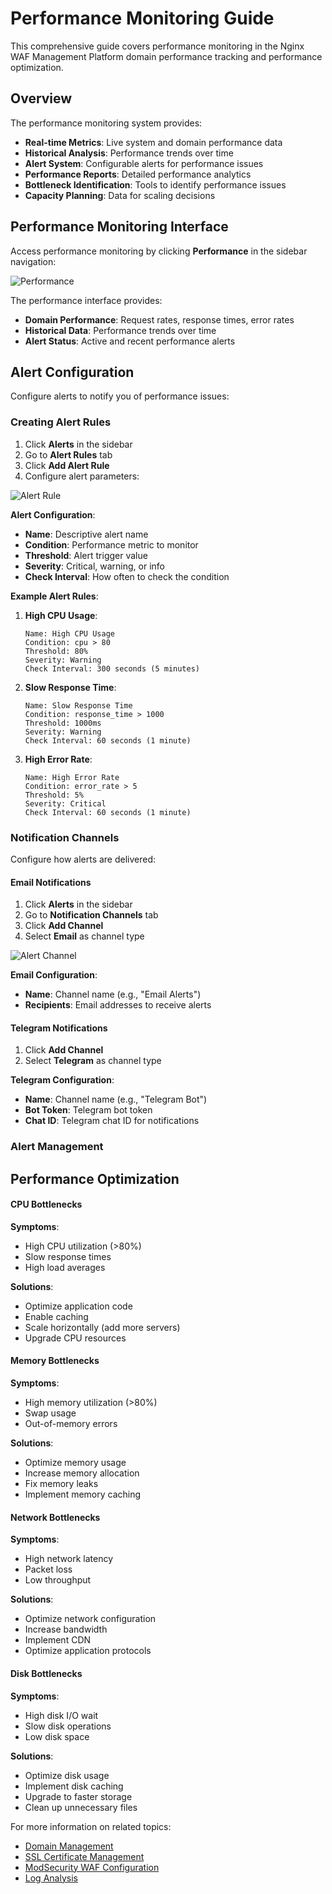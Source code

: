 # Performance Monitoring Guide

This comprehensive guide covers performance monitoring in the Nginx WAF Management Platform  domain performance tracking and performance optimization.

## Overview

The performance monitoring system provides:
- **Real-time Metrics**: Live system and domain performance data
- **Historical Analysis**: Performance trends over time
- **Alert System**: Configurable alerts for performance issues
- **Performance Reports**: Detailed performance analytics
- **Bottleneck Identification**: Tools to identify performance issues
- **Capacity Planning**: Data for scaling decisions

## Performance Monitoring Interface

Access performance monitoring by clicking **Performance** in the sidebar navigation:

![Performance](/reference/screenshots/Performance.png)

The performance interface provides:
- **Domain Performance**: Request rates, response times, error rates
- **Historical Data**: Performance trends over time
- **Alert Status**: Active and recent performance alerts



## Alert Configuration

Configure alerts to notify you of performance issues:

### Creating Alert Rules

1. Click **Alerts** in the sidebar
2. Go to **Alert Rules** tab
3. Click **Add Alert Rule**
4. Configure alert parameters:

![Alert Rule](/reference/screenshots/alert_rule.png)

**Alert Configuration**:
- **Name**: Descriptive alert name
- **Condition**: Performance metric to monitor
- **Threshold**: Alert trigger value
- **Severity**: Critical, warning, or info
- **Check Interval**: How often to check the condition

**Example Alert Rules**:

1. **High CPU Usage**:
   ```
   Name: High CPU Usage
   Condition: cpu > 80
   Threshold: 80%
   Severity: Warning
   Check Interval: 300 seconds (5 minutes)
   ```

2. **Slow Response Time**:
   ```
   Name: Slow Response Time
   Condition: response_time > 1000
   Threshold: 1000ms
   Severity: Warning
   Check Interval: 60 seconds (1 minute)
   ```

3. **High Error Rate**:
   ```
   Name: High Error Rate
   Condition: error_rate > 5
   Threshold: 5%
   Severity: Critical
   Check Interval: 60 seconds (1 minute)
   ```

### Notification Channels

Configure how alerts are delivered:

#### Email Notifications

1. Click **Alerts** in the sidebar
2. Go to **Notification Channels** tab
3. Click **Add Channel**
4. Select **Email** as channel type

![Alert Channel](/reference/screenshots/alert_chanel.png)

**Email Configuration**:
- **Name**: Channel name (e.g., "Email Alerts")
- **Recipients**: Email addresses to receive alerts

#### Telegram Notifications

1. Click **Add Channel**
2. Select **Telegram** as channel type

**Telegram Configuration**:
- **Name**: Channel name (e.g., "Telegram Bot")
- **Bot Token**: Telegram bot token
- **Chat ID**: Telegram chat ID for notifications

### Alert Management


## Performance Optimization


#### CPU Bottlenecks

**Symptoms**:
- High CPU utilization (>80%)
- Slow response times
- High load averages

**Solutions**:
- Optimize application code
- Enable caching
- Scale horizontally (add more servers)
- Upgrade CPU resources

#### Memory Bottlenecks

**Symptoms**:
- High memory utilization (>80%)
- Swap usage
- Out-of-memory errors

**Solutions**:
- Optimize memory usage
- Increase memory allocation
- Fix memory leaks
- Implement memory caching

#### Network Bottlenecks

**Symptoms**:
- High network latency
- Packet loss
- Low throughput

**Solutions**:
- Optimize network configuration
- Increase bandwidth
- Implement CDN
- Optimize application protocols

#### Disk Bottlenecks

**Symptoms**:
- High disk I/O wait
- Slow disk operations
- Low disk space

**Solutions**:
- Optimize disk usage
- Implement disk caching
- Upgrade to faster storage
- Clean up unnecessary files


For more information on related topics:
- [Domain Management](/guide/domains)
- [SSL Certificate Management](/guide/ssl)
- [ModSecurity WAF Configuration](/guide/modsecurity)
- [Log Analysis](/guide/logs)